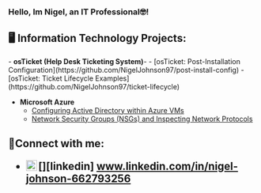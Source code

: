 ### Hello, Im Nigel, an IT Professional🤓!
<h2 >🖥️ Information Technology Projects:</h2>
- <b>osTicket (Help Desk Ticketing System)</b>-
  - [osTicket: Post-Installation Configuration](https://github.com/NigelJohnson97/post-install-config)
  - [osTicket: Ticket Lifecycle Examples](https://github.com/NigelJohnson97/ticket-lifecycle)

- <b>Microsoft Azure</b>
  - [Configuring Active Directory within Azure VMs](https://github.com/NigelJohnson97/configure-ad)
  - [Network Security Groups (NSGs) and Inspecting Network Protocols](https://github.com/NigelJohnson97/azure-network-protocols)
  

<h2> 🤳Connect with me:

  - [<img align="left" alt="Nigel| LinkedIn" width="22px" src="https://cdn.jsdelivr.net/npm/simple-icons@v3/icons/linkedin.svg" />][linkedin] www.linkedin.com/in/nigel-johnson-662793256
  
